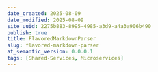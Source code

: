 ```yaml
---
date_created: 2025-08-09
date_modified: 2025-08-09
site_uuid: 2275b883-8995-4985-a3d9-a4a3a906b490
publish: true
title: FlavoredMarkdownParser
slug: flavored-markdown-parser
at_semantic_version: 0.0.0.1
tags: [Shared-Services, Microservices]
---
```

